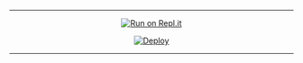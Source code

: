 ----

<div align="center">

[![Run on Repl.it](https://i.postimg.cc/MHsYyDNM/replit-logo-png-transparent.png)](https://replit.com/@phaticusthiccy/WhatsAsena-QR)
     
     
[![Deploy](https://i.postimg.cc/Y01v7qfp/heroku-logo-1.png)](https://heroku.com/deploy?template=https://github.com/Project-TH/nothing)
     </div>

----


